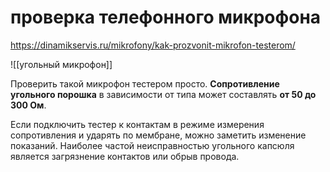  # проверка телефонного микрофона
 
 https://dinamikservis.ru/mikrofony/kak-prozvonit-mikrofon-testerom/
 
 ![[угольный микрофон]]
 
 Проверить такой микрофон тестером просто. **Сопротивление угольного порошка** в зависимости от типа может составлять **от 50 до 300 Ом**.
 
 Если подключить тестер к контактам в режиме измерения сопротивления и ударять по мембране, можно заметить изменение показаний. Наиболее частой неисправностью угольного капсюля является загрязнение контактов или обрыв провода.
 